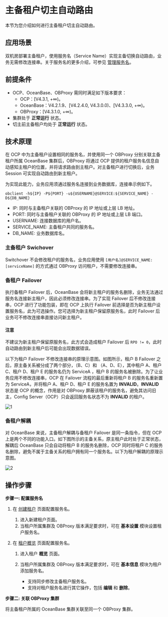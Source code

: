 # 主备租户切主自动路由

本节为您介绍如何进行主备租户切主自动路由。

## 应用场景

双机房部署主备租户，使用服务名（Service Name）实现主备切换自动路由，业务无需修改连接串。关于服务名的更多介绍，可参见 [管理服务名](../700.tenant-functions/600.manage-a-tenant/800.manage-service-name.md)。

## 前提条件

* OCP、OceanBase、OBProxy 需同时满足如下版本要求：
  * OCP：[V4.3.1, +∞)。
  * OceanBase：V4.2.1.9、[V4.2.4.0, V4.3.0.0)、[V4.3.3.0, +∞)。
  * OBProxy：[V4.3.1.0, +∞)。
* 集群处于 **正常运行** 状态。
* 切主前主备租户均处于 **正常运行** 状态。

## 技术原理

在 OCP 中为主备租户设置相同的服务名，并使用同一个 OBProxy 分别关联主备租户所属 OceanBase 集群后，OBProxy 将通过 OCP 提供的租户服务名信息自动感知主租户的位置，并将请求路由到主租户。对主备租户进行切换后，业务 Session 可实现自动路由到新主租户。

为实现此能力，业务应用须通过服务名连接到业务数据库，连接串示例如下。

```shell
obclient -h${IP} -P${PORT} -u${USERNAME}@SERVICE:${SERVICE_NAME} -D${DB_NAME}
```

* IP: 同时与主备租户关联的 OBProxy 的 IP 地址或上层 LB 地址。
* PORT: 同时与主备租户关联的 OBProxy 的 IP 地址或上层 LB 端口。
* USERNAME: 连接数据库的用户名。
* SERVICE_NAME: 主备租户共同的服务名。
* DB_NAME: 业务数据库名。

### 主备租户 Swichover

Switchover 不会修改租户的服务名，业务应用使用 `[用户名]@SERVICE_NAME:[serviceName]` 的方式通过 OBProxy 访问租户，不需要修改连接串。

### 备租户 Failover

执行备租户 Failover 后，OceanBase 会将新主租户的服务名删除，业务无法通过服务名连接新主租户，因此必须修改连接串。为了实现 Failover 后不修改连接串，OCP 进行了功能包装，即在 OCP 上执行 Failover 前选择是否为新主租户设置服务名，此为可选操作。您可选择为新主租户保留原服务名，此时 Failover 后业务可不修改连接串直接访问新主租户。

<main id="notice" type='notice'>
<h4>注意</h4>
<p>不建议为新主租户保留原服务名，此方式会造成租户 Failover 后 <code>RPO != 0</code>，此时自动路由到新主租户后可能会出现数据错误。</p>
</main>

以下为租户 Failover 不修改连接串的原理示意图。如图所示，租户 B Failover 之后，原主备关系被分成了两个部分，（B、C）和 （A、D、E），其中租户 A、租户 C、租户 D、租户 E 的服务名仍为 ServiceA ，租户 B 的服务名被删除。为了让业务应用不修改连接串，OCP 在 Failover 流程的最后重新将租户 B 的服务名重新置为 ServiceA，并将租户 A、租户 D、租户 E 的服务名置为 **INVALID**。**INVALID** 状态是 OCP 的概念，作用是对 OBProxy 屏蔽该租户的服务名，避免其访问旧主，Config Server（OCP）只会返回服务名状态不为 **INVALID** 的租户。

![1](https://obbusiness-private.oss-cn-shanghai.aliyuncs.com/doc/img/ocp/433/serviceA.png)

### 备租户解耦

对 OceanBase 来说，主备租户解耦与备租户 Failover 是同一条指令，但在 OCP 上是两个不同的功能入口。如下图所示的主备关系，原主租户此时处于正常状态，解耦后 OceanBase 只会自动将租户 B 的服务名删除，OCP 同时将租户 C 的服务名删除，避免不属于主备关系的租户拥有同一个服务名。以下为租户解耦的原理示意图。

![2](https://obbusiness-private.oss-cn-shanghai.aliyuncs.com/doc/img/ocp/433/serviceB.png)

## 操作步骤

**步骤一: 配置服务名**

1. 在 [创建租户](../700.tenant-functions/300.create-a-tenant.md) 页面配置服务名。

    1. 进入新建租户页面。
    2. 当租户所属集群及 OBProxy 版本满足要求时，可在 **基本设置** 模块设置租户服务名。

2. 在 [租户概览](../700.tenant-functions/600.manage-a-tenant/100.overview-of-the-tenant-details-page.md) 页面配置服务名。

    1. 进入租户 **概览** 页面。

    2. 当租户所属集群及 OBProxy 版本满足要求时，可在 **基本信息** 模块为租户添加服务名。

       * 支持同步修改主备租户服务名。
       * 支持对租户服务名进行其它操作，包括 **编辑** 和 **删除**。

**步骤二: 关联 OBProxy 集群**

将主备租户所属的 OceanBase 集群关联至同一个 OBProxy 集群。
